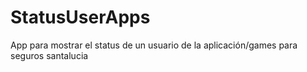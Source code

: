 # StatusUserApps
App para mostrar el status de un usuario de la aplicación/games para seguros santalucia 
